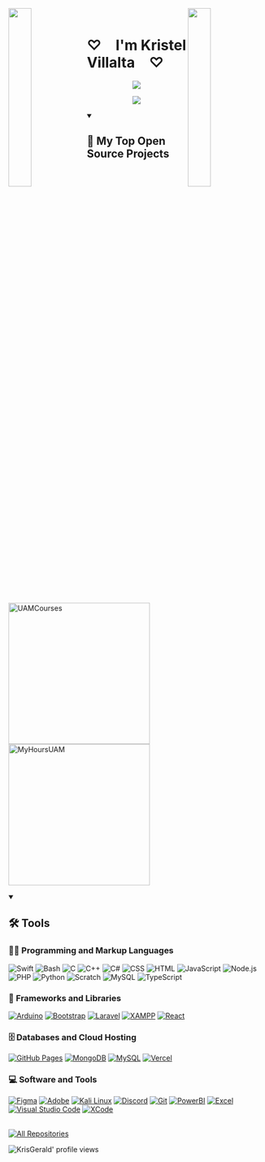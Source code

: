 
<img align="left" src="https://user-images.githubusercontent.com/65187002/144930161-2f783401-8d27-4fdf-a2f7-cc0ba32f1f1f.gif" width="30%" style="display:inline;"><img align="right" src="https://user-images.githubusercontent.com/65187002/144930161-2f783401-8d27-4fdf-a2f7-cc0ba32f1f1f.gif" width="30%" style="display:inline;">
<br>
<p align="center">
     <h1>♡&emsp;I'm Kristel Villalta&emsp;♡</h1>
</p>
<p align="center">
    <img src="https://readme-typing-svg.herokuapp.com/?lines=Welcome+to+my+profile!;Have+a+look+around!&font=Fira%20Code&color=%23D62F79&center=true&width=280&height=50">
</p>

<p align="center">
    <img src="https://readme-typing-svg.herokuapp.com/?lines=System+Engineering+Student;Always+learning+new+things!!;Have+a+look+around!&font=Fira%20Code&color=%23D62F79&center=true&width=280&height=50">
</p>

<details open> 
  <summary><h2>📘 My Top Open Source Projects</h2></summary>
  <p align="left">
    <a href="https://github.com/KrisGerald02/UAMCourses">
      <img width="278" src="https://denvercoder1-github-readme-stats.vercel.app/api/pin/?username=KrisGerald02&repo=UAMCourses&theme=react&bg_color=1F222E&title_color=F75C7E&hide_border=true&icon_color=F8D866&show_icons=false" alt="UAMCourses">
    </a>
    <a href="https://github.com/KrisGerald02/MyHoursUAM">
      <img width="278" src="https://denvercoder1-github-readme-stats.vercel.app/api/pin/?username=KrisGerald02&repo=MyHoursUAM&theme=react&bg_color=1F222E&title_color=F75C7E&hide_border=true&icon_color=F8D866&show_icons=false" alt="MyHoursUAM">
    </a>
  </p>
</details>

<details open> 
  <summary><h2>🛠️ Tools</h2></summary>
  <h3>👨‍💻 Programming and Markup Languages</h3>
  <p>
     <a><img alt="Swift" src="https://img.shields.io/badge/Swift-E34F26.svg?logo=swift&logoColor=white"></a>
      <a><img alt="Bash" src="https://img.shields.io/badge/Bash-121011.svg?logo=gnu-bash&logoColor=white"></a>
      <a><img alt="C" src="https://custom-icon-badges.demolab.com/badge/C-03599C.svg?logo=c-in-hexagon&logoColor=white"></a>
      <a><img alt="C++" src="https://custom-icon-badges.demolab.com/badge/C++-9C033A.svg?logo=cpp2&logoColor=white"></a>
      <a><img alt="C#" src="https://custom-icon-badges.demolab.com/badge/C%23-68217A.svg?logo=cs2&logoColor=white"></a>
      <a><img alt="CSS" src="https://img.shields.io/badge/CSS-1572B6.svg?logo=css3&logoColor=white"></a>
      <a><img alt="HTML" src="https://img.shields.io/badge/HTML-E34F26.svg?logo=html5&logoColor=white"></a>
      <a><img alt="JavaScript" src="https://img.shields.io/badge/JavaScript-F7DF1E.svg?logo=javascript&logoColor=black"></a>
      <a><img alt="Node.js" src="https://img.shields.io/badge/Node.js-43853D.svg?logo=node.js&logoColor=white"></a>
      <a><img alt="PHP" src="https://img.shields.io/badge/PHP-777BB4.svg?logo=php&logoColor=white"></a>
      <a><img alt="Python" src="https://img.shields.io/badge/Python-14354C.svg?logo=python&logoColor=white"></a>
      <a><img alt="Scratch" src="https://img.shields.io/badge/Scratch-4D97FF.svg?logo=scratch&logoColor=white"></a>
      <a><img alt="MySQL" src="https://custom-icon-badges.demolab.com/badge/MySQL-025E8C.svg?logo=database&logoColor=white"></a>
     <a><img alt="TypeScript" src="https://img.shields.io/badge/TypeScript-007ACC.svg?logo=typescript&logoColor=white"></a>
  </p>

  <h3>🧰 Frameworks and Libraries</h3>
  <p>
      <a href="#"><img alt="Arduino" src="https://img.shields.io/badge/-Arduino-00979D?logo=Arduino&logoColor=white"></a>
      <a href="#"><img alt="Bootstrap" src="https://img.shields.io/badge/Bootstrap-7952B3.svg?logo=bootstrap&logoColor=white"></a>
      <a href="#"><img alt="Laravel" src="https://img.shields.io/badge/-Laravel-9C033A?logo=Laravel&logoColor=white"></a>
      <a href="#"><img alt="XAMPP" src="https://img.shields.io/badge/-XAMPP-E34F26?logo=XAMPP&logoColor=white"></a>
      <a href="#"><img alt="React" src="https://img.shields.io/badge/React-20232a.svg?logo=react&logoColor=%2361DAFB"></a>
  </p>

  <h3>🗄️ Databases and Cloud Hosting</h3>
  <p>
      <a href="#"><img alt="GitHub Pages" src="https://img.shields.io/badge/GitHub%20Pages-327FC7.svg?logo=github&logoColor=white"></a>
      <a href="#"><img alt="MongoDB" src ="https://img.shields.io/badge/MongoDB-4ea94b.svg?logo=mongodb&logoColor=white"></a>
      <a href="#"><img alt="MySQL" src="https://img.shields.io/badge/MySQL-00f.svg?logo=mysql&logoColor=white"></a>
      <a href="#"><img alt="Vercel" src="https://img.shields.io/badge/Vercel-000000.svg?logo=vercel&logoColor=white"></a>
  </p>

  <h3>💻 Software and Tools</h3>
  <p>
      <a href="#"><img alt="Figma" src="https://img.shields.io/badge/Figma-5865F2.svg?logo=figma&logoColor=white"></a>
      <a href="#"><img alt="Adobe" src="https://img.shields.io/badge/Adobe-FF0000.svg?logo=adobe&logoColor=white"></a>
      <a href="#"><img alt="Kali Linux" src="https://img.shields.io/badge/Kali%20Linux-557C8B.svg?logo=kali-linux&logoColor=white"></a>
      <a href="#"><img alt="Discord" src="https://img.shields.io/badge/-Discord-5865F2.svg?logo=discord&logoColor=white"></a>
      <a href="#"><img alt="Git" src="https://img.shields.io/badge/Git-F05033.svg?logo=git&logoColor=white"></a>
      <a href="#"><img alt="PowerBI" src="https://img.shields.io/badge/PowerBI-F7DF1E.svg?logo=Power&20BIlogoColor=white"></a>
      <a href="#"><img alt="Excel" src="https://img.shields.io/badge/Excel-34A853.svg?logo=excel%20&logoColor=white"></a>
      <a href="#"><img alt="Visual Studio Code" src="https://img.shields.io/badge/Visual%20Studio%20Code-0078d7.svg?logo=visual-studio-code&logoColor=white"></a>
      <a href="#"><img alt="XCode" src="https://img.shields.io/badge/XCode-1793D1.svg?logo=xcode&logoColor=white"></a>
  </p>

   <br>
    <a href="https://github.com/KrisGerald02?tab=repositories"><img alt="All Repositories" title="All Repositories" src="https://custom-icon-badges.demolab.com/badge/-Click%20Here%20For%20All%20My%20Repos-1F222E?style=for-the-badge&logoColor=white&logo=repo"/></a>

<p align="left">
  <img src="https://komarev.com/ghpvc/?username=KrisGerald02&label=Profile%20views&color=f75c7e&style=for-the-badge&color=f75c7e" alt="KrisGerald' profile views" />
</p>

</details>
